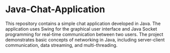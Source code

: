 # Java-Chat-Application
This repository contains a simple chat application developed in Java. The application uses Swing for the graphical user interface and Java Socket programming for real-time communication between two users. The project demonstrates basic concepts of networking in Java, including server-client communication, data streaming, and multi-threading.
